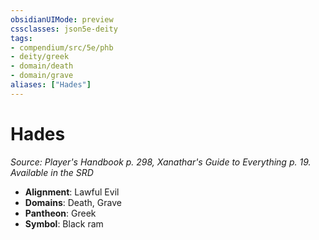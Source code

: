 ```yaml
---
obsidianUIMode: preview
cssclasses: json5e-deity
tags:
- compendium/src/5e/phb
- deity/greek
- domain/death
- domain/grave
aliases: ["Hades"]
---
```

# Hades
*Source: Player's Handbook p. 298, Xanathar's Guide to Everything p. 19. Available in the <span title='Systems Reference Document (5.1)'>SRD</span>* 

- **Alignment**: Lawful Evil
- **Domains**: Death, Grave
- **Pantheon**: Greek
- **Symbol**: Black ram